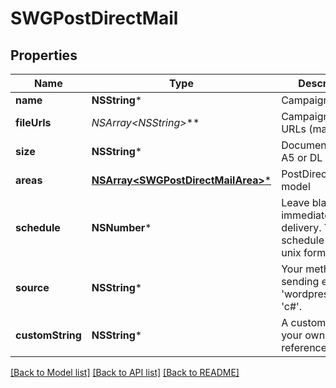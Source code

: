 # SWGPostDirectMail

## Properties
Name | Type | Description | Notes
------------ | ------------- | ------------- | -------------
**name** | **NSString*** | Campaign name | 
**fileUrls** | **NSArray&lt;NSString*&gt;*** | Campaign file URLs (maximum 2) | 
**size** | **NSString*** | Document size - A5 or DL | 
**areas** | [**NSArray&lt;SWGPostDirectMailArea&gt;***](SWGPostDirectMailArea.md) | PostDirectMailArea model | 
**schedule** | **NSNumber*** | Leave blank for immediate delivery. Your schedule time in unix format. | [optional] [default to @0]
**source** | **NSString*** | Your method of sending e.g. &#39;wordpress&#39;, &#39;php&#39;, &#39;c#&#39;. | [optional] [default to @"sdk"]
**customString** | **NSString*** | A custom string for your own reference | [optional] 

[[Back to Model list]](../README.md#documentation-for-models) [[Back to API list]](../README.md#documentation-for-api-endpoints) [[Back to README]](../README.md)


